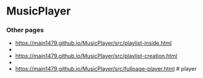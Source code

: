
# MusicPlayer


### Other pages


* https://main1479.github.io/MusicPlayer/src/playlist-inside.html
* 
* https://main1479.github.io/MusicPlayer/src/playlist-creation.html
* 
* https://main1479.github.io/MusicPlayer/src/fullpage-player.html
#   p l a y e r  
 